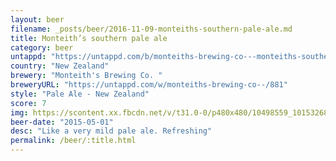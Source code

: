 ```yaml
---
layout: beer
filename: _posts/beer/2016-11-09-monteiths-southern-pale-ale.md
title: Monteith’s southern pale ale
category: beer
untappd: "https://untappd.com/b/monteiths-brewing-co---monteiths-southern-pale-ale/626008"
country: "New Zealand"
brewery: "Monteith's Brewing Co. "
breweryURL: "https://untappd.com/w/monteiths-brewing-co--/881"
style: "Pale Ale - New Zealand"
score: 7
img: https://scontent.xx.fbcdn.net/v/t31.0-0/p480x480/10498559_10153268294398745_8634108256899324103_o.jpg?oh=57a27d27ba0041289800c954159562fa&oe=593A2E25
beer-date: "2015-05-01"
desc: "Like a very mild pale ale. Refreshing"
permalink: /beer/:title.html
---
```

